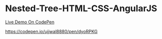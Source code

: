 # Nested-Tree-HTML-CSS-AngularJS


[Live Demo On CodePen](https://codepen.io/ujjwal8880/pen/dyoRPKG "Live Demo On CodePen")

https://codepen.io/ujjwal8880/pen/dyoRPKG
